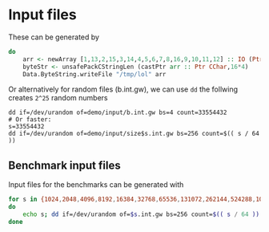 # Input files

These can be generated by

```hs
do
    arr <- newArray [1,13,2,15,3,14,4,5,6,7,8,16,9,10,11,12] :: IO (Ptr CInt)
    byteStr <- unsafePackCStringLen (castPtr arr :: Ptr CChar,16*4)
    Data.ByteString.writeFile "/tmp/lol" arr
```

Or alternatively for random files (b.int.gw), we can use `dd` the follwing
creates `2^25` random numbers

```
dd if=/dev/urandom of=demo/input/b.int.gw bs=4 count=33554432
# Or faster:
s=33554432
dd if=/dev/urandom of=demo/input/size$s.int.gw bs=256 count=$(( s / 64 ))
```

## Benchmark input files

Input files for the benchmarks can be generated with

```sh
for s in {1024,2048,4096,8192,16384,32768,65536,131072,262144,524288,1048576,2097152,4194304,8388608,16777216,33554432};
do
    echo s; dd if=/dev/urandom of=$s.int.gw bs=256 count=$(( s / 64 ))
done
```
